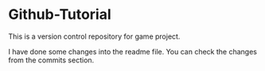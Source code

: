 # Github-Tutorial
This is a version control repository for game project. 

I have done some changes into the readme file. 
You can check the changes from the commits  section.
